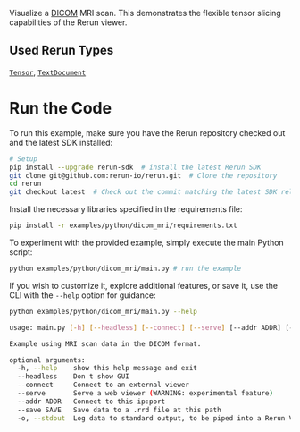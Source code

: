 <!--[metadata]
title = "Dicom MRI"
tags = ["tensor", "mri", "dicom"]
description = "Example using a DICOM MRI scan. This demonstrates the flexible tensor slicing capabilities of the Rerun viewer."
thumbnail = "https://static.rerun.io/dicom_mri/e39f34a1b1ddd101545007f43a61783e1d2e5f8e/480w.png"
thumbnail_dimensions = [480, 285]
channel = "main"
-->


<picture>
  <source media="(max-width: 480px)" srcset="https://static.rerun.io/dicom_mri/e39f34a1b1ddd101545007f43a61783e1d2e5f8e/480w.png">
  <source media="(max-width: 768px)" srcset="https://static.rerun.io/dicom_mri/e39f34a1b1ddd101545007f43a61783e1d2e5f8e/768w.png">
  <source media="(max-width: 1024px)" srcset="https://static.rerun.io/dicom_mri/e39f34a1b1ddd101545007f43a61783e1d2e5f8e/1024w.png">
  <source media="(max-width: 1200px)" srcset="https://static.rerun.io/dicom_mri/e39f34a1b1ddd101545007f43a61783e1d2e5f8e/1200w.png">
  <img src="https://static.rerun.io/dicom_mri/e39f34a1b1ddd101545007f43a61783e1d2e5f8e/full.png" alt="">
</picture>

Visualize a [DICOM](https://en.wikipedia.org/wiki/DICOM) MRI scan. This demonstrates the flexible tensor slicing capabilities of the Rerun viewer.

## Used Rerun Types
[`Tensor`](https://www.rerun.io/docs/reference/types/archetypes/tensor), [`TextDocument`](https://www.rerun.io/docs/reference/types/archetypes/text_document)

# Run the Code
To run this example, make sure you have the Rerun repository checked out and the latest SDK installed:
```bash
# Setup
pip install --upgrade rerun-sdk  # install the latest Rerun SDK
git clone git@github.com:rerun-io/rerun.git  # Clone the repository
cd rerun
git checkout latest  # Check out the commit matching the latest SDK release
```

Install the necessary libraries specified in the requirements file:
```bash
pip install -r examples/python/dicom_mri/requirements.txt
```
To experiment with the provided example, simply execute the main Python script:
```bash
python examples/python/dicom_mri/main.py # run the example
```

If you wish to customize it, explore additional features, or save it, use the CLI with the `--help` option for guidance:

```bash
python examples/python/dicom_mri/main.py --help

usage: main.py [-h] [--headless] [--connect] [--serve] [--addr ADDR] [--save SAVE] [-o]

Example using MRI scan data in the DICOM format.

optional arguments:
  -h, --help    show this help message and exit
  --headless    Don t show GUI
  --connect     Connect to an external viewer
  --serve       Serve a web viewer (WARNING: experimental feature)
  --addr ADDR   Connect to this ip:port
  --save SAVE   Save data to a .rrd file at this path
  -o, --stdout  Log data to standard output, to be piped into a Rerun Viewer
```